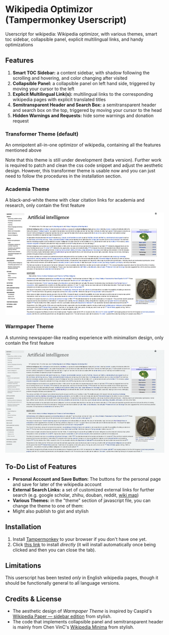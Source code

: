 # Wikipedia Optimizor (Tampermonkey Userscript)

Userscript for wikipedia: Wikipedia optimizor, with various themes, smart toc sidebar, collapsible panel, explicit multilingual links, and handy optimizations

## Features

1. **Smart TOC Sidebar:** a content sidebar, with shadow following the scrolling and hovering, and color changing after visited
2. **Collapsible Panel:** a collapsible panel on left hand side, triggered by moving your cursor to the left
3. **Explicit Multilingual Link(s):** multilingual links to the corresponding wikipedia pages with explicit translated titles
4. **Semitransparent Header and Search Box:** a semitransparent header and search box on the top, triggered by moving your cursor to the head
5. **Hidden Warnings and Requests:** hide some warnings and donation request 

### Transformer Theme (default)

An omnipotent all-in-one optimizor of wikipedia, containing all the features mentioned above

Note that this theme is still under development (beta version). Further work is required to patch and clean the css code snippet and adjust the aesthetic design. However, this transformer theme is usable now and you can just need to follow the procedures in the installation section.

### Academia Theme 

A black-and-white theme with clear citation links for academia and research, only contain the first feature

![](asset/academia-theme-demo.png)

### Warmpaper Theme

A stunning newspaper-like reading experience with minimalism design, only contain the first feature

![](asset/warmpaper-theme-demo.png)

## To-Do List of Features

*  **Personal Account and Save Button:** The buttons for the personal page and save for later of the wikipedia account
* **External Search Links:** a set of customized external links for further search (e.g. google scholar, zhihu, douban, reddit, [wiki map](https://wikipedia.luk.ke))
* **Various Themes:** in the "theme" section of  javascript file, you can change the theme to one of them:
* Might also publish to gist and stylish

## Installation

1. Install [Tampermonkey](http://www.tampermonkey.net/) to your browser if you don't have one yet.
2. Click [this link](https://raw.githubusercontent.com/realliyifei/Userscript-Wikipedia-Optimizor/master/WikipediaOptimizor.user.js) to install *directly* (it will install automatically once being clicked and then you can close the tab).

## Limitations

This userscript has been tested *only* in English wikipedia pages, though it should be functionally general to all language versions.

## Credits & License

* The aesthetic design of *Warmpaper Theme* is inspired by Caspid's [Wikipedia Paper — sidebar edition](https://userstyles.org/styles/99183/wikipedia-paper-sidebar-edition) from stylish. 
* The code that implements collapsible panel and semitransparent header is mainly from Chen VinC's [Wikipedia Minima](https://userstyles.org/styles/166052/wikipedia-minima) from stylish.

